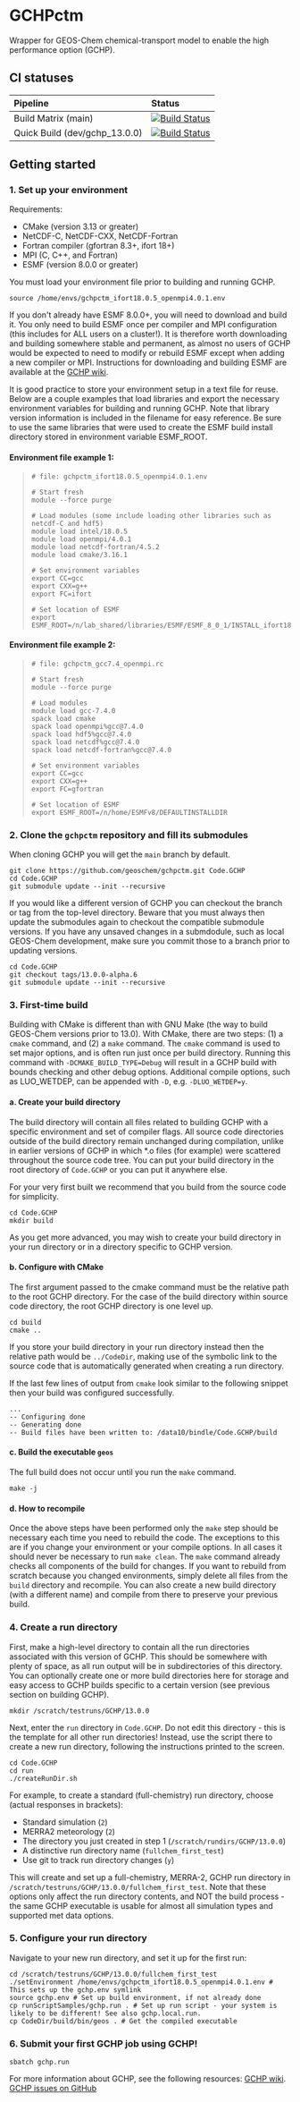 # GCHPctm
Wrapper for GEOS-Chem chemical-transport model to enable the high performance option (GCHP).

## CI statuses

Pipeline | Status
:---|:---
Build Matrix (main) | [![Build Status](https://dev.azure.com/geoschem/gchp_ctm/_apis/build/status/Build%20Matrix?branchName=main)](https://dev.azure.com/geoschem/gchp_ctm/_build/latest?definitionId=7&branchName=main)
Quick Build (dev/gchp_13.0.0) | [![Build Status](https://dev.azure.com/geoschem/gchp_ctm/_apis/build/status/Quick%20Build?branchName=dev%2Fgchp_13.0.0)](https://dev.azure.com/geoschem/gchp_ctm/_build/latest?definitionId=6&branchName=dev%2Fgchp_13.0.0)

## Getting started

### 1. Set up your environment
Requirements:
- CMake (version 3.13 or greater)
- NetCDF-C, NetCDF-CXX, NetCDF-Fortran
- Fortran compiler (gfortran 8.3+, ifort 18+)
- MPI (C, C++, and Fortran)
- ESMF (version 8.0.0 or greater)

You must load your environment file prior to building and running GCHP.
```console
source /home/envs/gchpctm_ifort18.0.5_openmpi4.0.1.env
```

If you don't already have ESMF 8.0.0+, you will need to download and build it. You only need to build ESMF once per compiler and MPI configuration (this includes for ALL users on a cluster!). It is therefore worth downloading and building somewhere stable and permanent, as almost no users of GCHP would be expected to need to modify or rebuild ESMF except when adding a new compiler or MPI. Instructions for downloading and building ESMF are available at the [GCHP wiki](http://wiki.seas.harvard.edu/geos-chem/index.php/GCHP_Hardware_and_Software_Requirements).

It is good practice to store your environment setup in a text file for reuse. Below are a couple examples that load libraries and export the necessary environment variables for building and running GCHP. Note that library version information is included in the filename for easy reference. Be sure to use the same libraries that were used to create the ESMF build install directory stored in environment variable ESMF_ROOT.

#### Environment file example 1:
> ```
> # file: gchpctm_ifort18.0.5_openmpi4.0.1.env
> 
> # Start fresh
> module --force purge
>
> # Load modules (some include loading other libraries such as netcdf-C and hdf5)
> module load intel/18.0.5
> module load openmpi/4.0.1
> module load netcdf-fortran/4.5.2
> module load cmake/3.16.1
> 
> # Set environment variables
> export CC=gcc
> export CXX=g++
> export FC=ifort
>
> # Set location of ESMF
> export ESMF_ROOT=/n/lab_shared/libraries/ESMF/ESMF_8_0_1/INSTALL_ifort18_openmpi4
> ```

#### Environment file example 2:
> ```
> # file: gchpctm_gcc7.4_openmpi.rc
> 
> # Start fresh
> module --force purge
>
> # Load modules
> module load gcc-7.4.0
> spack load cmake
> spack load openmpi%gcc@7.4.0
> spack load hdf5%gcc@7.4.0
> spack load netcdf%gcc@7.4.0
> spack load netcdf-fortran%gcc@7.4.0
> 
> # Set environment variables
> export CC=gcc
> export CXX=g++
> export FC=gfortran
>
> # Set location of ESMF
> export ESMF_ROOT=/n/home/ESMFv8/DEFAULTINSTALLDIR
> ```


### 2. Clone the `gchpctm` repository and fill its submodules
When cloning GCHP you will get the `main` branch by default.
```console
git clone https://github.com/geoschem/gchpctm.git Code.GCHP
cd Code.GCHP
git submodule update --init --recursive
```

If you would like a different version of GCHP you can checkout the branch or tag from the top-level directory. Beware that you must always then update the submodules again to checkout the compatible submodule versions. If you have any unsaved changes in a submdodule, such as local GEOS-Chem development, make sure you commit those to a branch prior to updating versions.
```console
cd Code.GCHP
git checkout tags/13.0.0-alpha.6
git submodule update --init --recursive
```


### 3. First-time build

Building with CMake is different than with GNU Make (the way to build GEOS-Chem versions prior to 13.0). With CMake, there are two steps: (1) a `cmake` command, and (2) a `make` command. The `cmake` command is used to set major options, and is often run just once per build directory. Running this command with `-DCMAKE_BUILD_TYPE=Debug` will result in a GCHP build with bounds checking and other debug options. Additional compile options, such as LUO_WETDEP, can be appended with `-D`, e.g. `-DLUO_WETDEP=y`.

#### a. Create your build directory
The build directory will contain all files related to building GCHP with a specific environment and set of compiler flags. All source code directories outside of the build directory remain unchanged during compilation, unlike in earlier versions of GCHP in which *.o files (for example) were scattered throughout the source code tree. You can put your build directory in the root directory of `Code.GCHP` or you can put it anywhere else.

For your very first built we recommend that you build from the source code for simplicity. 
```console
cd Code.GCHP
mkdir build
```

As you get more advanced, you may wish to create your build directory in your run directory or in a directory specific to GCHP version.
    
#### b. Configure with CMake
  The first argument passed to the cmake command must be the relative path to the root GCHP directory. For the case of the build directory within source code directory, the root GCHP directory is one level up.
```console
cd build
cmake ..
```

If you store your build directory in your run directory instead then the relative path would be `../CodeDir`, making use of the symbolic link to the source code that is automatically generated when creating a run directory.

If the last few lines of output from `cmake` look similar to the following snippet then your build was configured successfully.
```console
...
-- Configuring done
-- Generating done
-- Build files have been written to: /data10/bindle/Code.GCHP/build
```

#### c. Build the executable `geos`
The full build does not occur until you run the `make` command.
```console
make -j
```

#### d. How to recompile

Once the above steps have been performed only the `make` step should be necessary each time you need to rebuild the code. The exceptions to this are if you change your environment or your compile options. In all cases it should never be necessary to run `make clean`. The `make` command already checks all components of the build for changes. If you want to rebuild from scratch because you changed environments, simply delete all files from the `build` directory and recompile. You can also create a new build directory (with a different name) and compile from there to preserve your previous build.

### 4. Create a run directory

First, make a high-level directory to contain all the run directories associated with this version of GCHP. This should be somewhere with plenty of space, as all run output will be in subdirectories of this directory. You can optionally create one or more build directories here for storage and easy access to GCHP builds specific to a certain version (see previous section on building GCHP).

```console
mkdir /scratch/testruns/GCHP/13.0.0
```

Next, enter the `run` directory in `Code.GCHP`. Do not edit this directory - this is the template for all other run directories! Instead, use the script there to create a new run directory, following the instructions printed to the screen.
```console
cd Code.GCHP
cd run
./createRunDir.sh
```

For example, to create a standard (full-chemistry) run directory, choose (actual responses in brackets):
 - Standard simulation (`2`)
 - MERRA2 meteorology (`2`)
 - The directory you just created in step 1 (`/scratch/rundirs/GCHP/13.0.0`)
 - A distinctive run directory name (`fullchem_first_test`)
 - Use git to track run directory changes (`y`)
 
This will create and set up a full-chemistry, MERRA-2, GCHP run directory in `/scratch/testruns/GCHP/13.0.0/fullchem_first_test`. Note that these options only affect the run directory contents, and NOT the build process - the same GCHP executable is usable for almost all simulation types and supported met data options.

### 5. Configure your run directory
Navigate to your new run directory, and set it up for the first run:
```console
cd /scratch/testruns/GCHP/13.0.0/fullchem_first_test
./setEnvironment /home/envs/gchpctm_ifort18.0.5_openmpi4.0.1.env # This sets up the gchp.env symlink
source gchp.env # Set up build environment, if not already done
cp runScriptSamples/gchp.run . # Set up run script - your system is likely to be different! See also gchp.local.run.
cp CodeDir/build/bin/geos . # Get the compiled executable
```

### 6. Submit your first GCHP job using GCHP!
```console
sbatch gchp.run
```

For more information about GCHP, see the following resources:
[GCHP wiki](http://wiki.seas.harvard.edu/geos-chem/index.php/GCHP_Main_Page).
[GCHP issues on GitHub](https://github.com/geoschem/gchpctm/issues)

